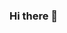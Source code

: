 ### Hi there 👋

<!--
**HET-SHUKLA/HET-SHUKLA** is a ✨ _special_ ✨ repository because its `README.md` (this file) appears on your GitHub profile.

Here are some ideas to get you started:

- 🔭 I’m currently studying at charusat university , gujarat
- 🌱 I’m currently learning web development
- 📫 How to reach me: linkdin (https://www.linkedin.com/in/het--shukla/)
- ⚡ Fun fact : I don't know how to use github
-->
